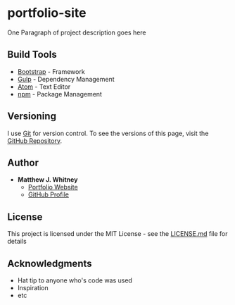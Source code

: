 # portfolio-site

One Paragraph of project description goes here

## Build Tools

-   [Bootstrap](http://getbootstrap.com/docs/3.3/) - Framework
-   [Gulp](https://github.com/gulpjs/gulp/blob/v3.9.1/docs/API.md) - Dependency Management
-   [Atom](https://atom.io/) - Text Editor
-   [npm](https://www.npmjs.com/) - Package Management

## Versioning

I use [Git](https://git-scm.com/) for version control. To see the versions of this page, visit the [GitHub Repository](https://github.com/matthewjwhitney/portfolio-site).

## Author

-   **Matthew J. Whitney**
    -   [Portfolio Website](https://www.matthewjwhitney.com)
    -   [GitHub Profile](https://github.com/matthewjwhitney)

## License

This project is licensed under the MIT License - see the [LICENSE.md](LICENSE.md) file for details

## Acknowledgments

-   Hat tip to anyone who's code was used
-   Inspiration
-   etc
